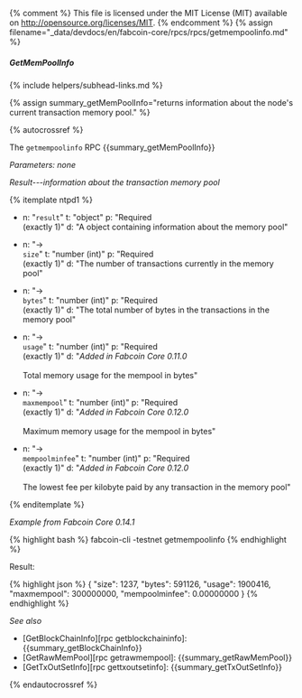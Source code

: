 {% comment %}
This file is licensed under the MIT License (MIT) available on
http://opensource.org/licenses/MIT.
{% endcomment %}
{% assign filename="_data/devdocs/en/fabcoin-core/rpcs/rpcs/getmempoolinfo.md" %}

##### GetMemPoolInfo
{% include helpers/subhead-links.md %}

{% assign summary_getMemPoolInfo="returns information about the node's current transaction memory pool." %}

{% autocrossref %}

The `getmempoolinfo` RPC {{summary_getMemPoolInfo}}

*Parameters: none*

*Result---information about the transaction memory pool*

{% itemplate ntpd1 %}
- n: "`result`"
  t: "object"
  p: "Required<br>(exactly 1)"
  d: "A object containing information about the memory pool"

- n: "→<br>`size`"
  t: "number (int)"
  p: "Required<br>(exactly 1)"
  d: "The number of transactions currently in the memory pool"

- n: "→<br>`bytes`"
  t: "number (int)"
  p: "Required<br>(exactly 1)"
  d: "The total number of bytes in the transactions in the memory pool"

- n: "→<br>`usage`"
  t: "number (int)"
  p: "Required<br>(exactly 1)"
  d: "*Added in Fabcoin Core 0.11.0*<br><br>Total memory usage for the mempool in bytes"

- n: "→<br>`maxmempool`"
  t: "number (int)"
  p: "Required<br>(exactly 1)"
  d: "*Added in Fabcoin Core 0.12.0*<br><br>Maximum memory usage for the mempool in bytes"

- n: "→<br>`mempoolminfee`"
  t: "number (int)"
  p: "Required<br>(exactly 1)"
  d: "*Added in Fabcoin Core 0.12.0*<br><br>The lowest fee per kilobyte paid by any transaction in the memory pool"

{% enditemplate %}

*Example from Fabcoin Core 0.14.1*

{% highlight bash %}
fabcoin-cli -testnet getmempoolinfo
{% endhighlight %}

Result:

{% highlight json %}
{
  "size": 1237,
  "bytes": 591126,
  "usage": 1900416,
  "maxmempool": 300000000,
  "mempoolminfee": 0.00000000
}
{% endhighlight %}

*See also*

* [GetBlockChainInfo][rpc getblockchaininfo]: {{summary_getBlockChainInfo}}
* [GetRawMemPool][rpc getrawmempool]: {{summary_getRawMemPool}}
* [GetTxOutSetInfo][rpc gettxoutsetinfo]: {{summary_getTxOutSetInfo}}

{% endautocrossref %}

